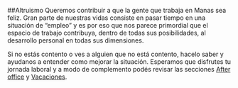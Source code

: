 ##Altruismo
Queremos contribuir a que la gente que trabaja en Manas sea feliz. Gran parte de nuestras vidas consiste en pasar tiempo en una situación de “empleo” y es por eso que nos parece primordial que el espacio de trabajo contribuya, dentro de todas sus posibilidades, al desarrollo personal en todas sus dimensiones. 

Si no estás contento o ves a alguien que no está contento, hacelo saber y ayudanos a entender como mejorar la situación. Esperamos que disfrutes tu jornada laboral y a modo de complemento podés revisar las secciones [After office](../08-after-office/0-after-office.md) y [Vacaciones](../12-vacaciones/0-vacaciones.md).